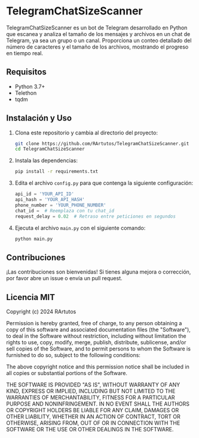 # TelegramChatSizeScanner

TelegramChatSizeScanner es un bot de Telegram desarrollado en Python que escanea y analiza el tamaño de los mensajes y archivos en un chat de Telegram, ya sea un grupo o un canal. Proporciona un conteo detallado del número de caracteres y el tamaño de los archivos, mostrando el progreso en tiempo real.

## Requisitos

- Python 3.7+
- Telethon
- tqdm

## Instalación y Uso

1. Clona este repositorio y cambia al directorio del proyecto:
   ```sh
   git clone https://github.com/RArtutos/TelegramChatSizeScanner.git
   cd TelegramChatSizeScanner
   
2. Instala las dependencias:
   ```sh
   pip install -r requirements.txt

3. Edita el archivo `config.py` para que contenga la siguiente configuración:

   ```python
   api_id = 'YOUR_API_ID'
   api_hash = 'YOUR_API_HASH'
   phone_number = 'YOUR_PHONE_NUMBER'
   chat_id =  # Reemplaza con tu chat_id
   request_delay = 0.02  # Retraso entre peticiones en segundos

4. Ejecuta el archivo `main.py` con el siguiente comando:
   ```sh
   python main.py

## Contribuciones

¡Las contribuciones son bienvenidas! Si tienes alguna mejora o corrección, por favor abre un issue o envía un pull request.

## Licencia MIT

Copyright (c) 2024 RArtutos

Permission is hereby granted, free of charge, to any person obtaining a copy
of this software and associated documentation files (the "Software"), to deal
in the Software without restriction, including without limitation the rights
to use, copy, modify, merge, publish, distribute, sublicense, and/or sell
copies of the Software, and to permit persons to whom the Software is
furnished to do so, subject to the following conditions:

The above copyright notice and this permission notice shall be included in all
copies or substantial portions of the Software.

THE SOFTWARE IS PROVIDED "AS IS", WITHOUT WARRANTY OF ANY KIND, EXPRESS OR
IMPLIED, INCLUDING BUT NOT LIMITED TO THE WARRANTIES OF MERCHANTABILITY,
FITNESS FOR A PARTICULAR PURPOSE AND NONINFRINGEMENT. IN NO EVENT SHALL THE
AUTHORS OR COPYRIGHT HOLDERS BE LIABLE FOR ANY CLAIM, DAMAGES OR OTHER
LIABILITY, WHETHER IN AN ACTION OF CONTRACT, TORT OR OTHERWISE, ARISING FROM,
OUT OF OR IN CONNECTION WITH THE SOFTWARE OR THE USE OR OTHER DEALINGS IN THE
SOFTWARE.
